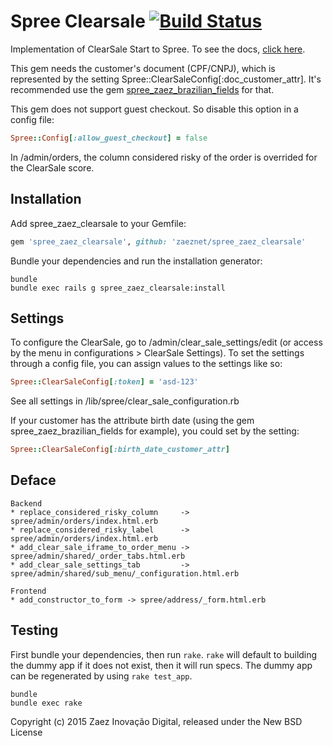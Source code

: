 Spree Clearsale [![Build Status](https://travis-ci.org/zaeznet/spree_zaez_clearsale.svg?branch=master)](https://travis-ci.org/zaeznet/spree_zaez_clearsale)
==================

Implementation of ClearSale Start to Spree.
To see the docs, [click here](http://www.clearsale.com.br/start/manual/Start_Manual_Integracao.pdf).

This gem needs the customer's document (CPF/CNPJ), which is represented by the setting Spree::ClearSaleConfig[:doc_customer_attr].
It's recommended use the gem [spree_zaez_brazilian_fields](https://github.com/zaeznet/spree_zaez_brazilian_fields) for that.

This gem does not support guest checkout. So disable this option in a config file:

```ruby
Spree::Config[:allow_guest_checkout] = false
```

In /admin/orders, the column considered risky of the order is overrided for the ClearSale score.


Installation
------------

Add spree_zaez_clearsale to your Gemfile:

```ruby
gem 'spree_zaez_clearsale', github: 'zaeznet/spree_zaez_clearsale'
```

Bundle your dependencies and run the installation generator:

```shell
bundle
bundle exec rails g spree_zaez_clearsale:install
```


Settings
-------

To configure the ClearSale, go to /admin/clear_sale_settings/edit (or access by the menu in configurations > ClearSale Settings).
To set the settings through a config file, you can assign values to the settings like so:

```ruby
Spree::ClearSaleConfig[:token] = 'asd-123'
```

See all settings in /lib/spree/clear_sale_configuration.rb

If your customer has the attribute birth date (using the gem spree_zaez_brazilian_fields for example), you could set by the setting:

```ruby
Spree::ClearSaleConfig[:birth_date_customer_attr]
```


Deface
-------

```
Backend
* replace_considered_risky_column     -> spree/admin/orders/index.html.erb
* replace_considered_risky_label      -> spree/admin/orders/index.html.erb
* add_clear_sale_iframe_to_order_menu -> spree/admin/shared/_order_tabs.html.erb
* add_clear_sale_settings_tab         -> spree/admin/shared/sub_menu/_configuration.html.erb

Frontend
* add_constructor_to_form -> spree/address/_form.html.erb
```


Testing
-------

First bundle your dependencies, then run `rake`. `rake` will default to building the dummy app if it does not exist, then it will run specs. The dummy app can be regenerated by using `rake test_app`.

```shell
bundle
bundle exec rake
```


Copyright (c) 2015 Zaez Inovação Digital, released under the New BSD License
